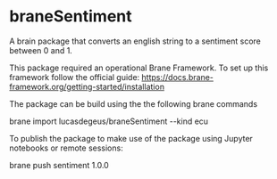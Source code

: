 # braneSentiment
A brain package that converts an english string to a sentiment score between 0 and 1.

This package required an operational Brane Framework.
To set up this framework follow the official guide: https://docs.brane-framework.org/getting-started/installation

The package can be build using the the following brane commands

brane import lucasdegeus/braneSentiment --kind ecu

To publish the package to make use of the package using Jupyter notebooks or remote sessions:

brane push sentiment 1.0.0
